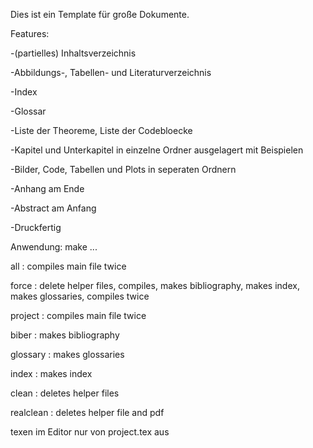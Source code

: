 Dies ist ein Template für große Dokumente.

Features:
 
-(partielles) Inhaltsverzeichnis

-Abbildungs-, Tabellen- und Literaturverzeichnis

-Index

-Glossar

-Liste der Theoreme, Liste der Codebloecke

-Kapitel und Unterkapitel in einzelne Ordner ausgelagert mit Beispielen

-Bilder, Code, Tabellen und Plots in seperaten Ordnern

-Anhang am Ende

-Abstract am Anfang

-Druckfertig
                                                                   

Anwendung: make ...

 all       : compiles main file twice
 
 force     : delete helper files, compiles, makes bibliography, 
             makes index, makes glossaries, compiles twice
             
 project   : compiles main file twice
 
 biber     : makes bibliography
 
 glossary  : makes glossaries
 
 index     : makes index
 
 clean     : deletes helper files
 
 realclean : deletes helper file and pdf

                                             
 texen im Editor nur von project.tex aus
